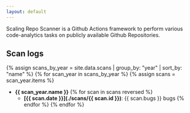 ```yaml
---
layout: default
---
```


Scaling Repo Scanner is a Github Actions framework to perform various code-analytics tasks on publicly available Github Repositories.

## Scan logs

{% assign scans_by_year = site.data.scans | group_by: "year" | sort_by: "name" %}
{% for scan_year in scans_by_year %}
{% assign scans = scan_year.items %}
- **{{ scan_year.name }}**
{% for scan in scans reversed %}
  - **[{{ scan.date }}](./scans/{{ scan.id }})**: {{ scan.bugs }} bugs
{% endfor %}
{% endfor %}
